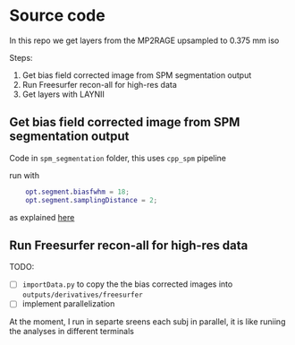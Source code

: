 # Source code

In this repo we get layers from the MP2RAGE upsampled to 0.375 mm iso

Steps:

1. Get bias field corrected image from SPM segmentation output
2. Run Freesurfer recon-all for high-res data
3. Get layers with LAYNII
## Get bias field corrected image from SPM segmentation output

Code in `spm_segmentation` folder, this uses `cpp_spm` pipeline

run with 
```matlab
    opt.segment.biasfwhm = 18;
    opt.segment.samplingDistance = 2;
```

as explained [here](https://surfer.nmr.mgh.harvard.edu/fswiki/HighFieldRecon)
## Run Freesurfer recon-all for high-res data

TODO:
- [ ] `importData.py` to copy the the bias corrected images into `outputs/derivatives/freesurfer`
- [ ] implement parallelization

At the moment, I run in separte sreens each subj in parallel, it is like runiing the analyses in different terminals


